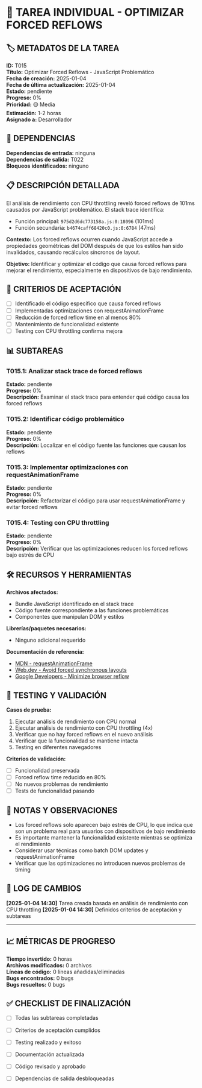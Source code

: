 # 📝 TAREA INDIVIDUAL - OPTIMIZAR FORCED REFLOWS

## 🏷️ METADATOS DE LA TAREA

**ID:** T015  
**Título:** Optimizar Forced Reflows - JavaScript Problemático  
**Fecha de creación:** 2025-01-04  
**Fecha de última actualización:** 2025-01-04  
**Estado:** pendiente  
**Progreso:** 0%  
**Prioridad:** 🟡 Media  
**Estimación:** 1-2 horas  
**Asignado a:** Desarrollador

## 🔗 DEPENDENCIAS

**Dependencias de entrada:** ninguna  
**Dependencias de salida:** T022  
**Bloqueos identificados:** ninguno

## 📋 DESCRIPCIÓN DETALLADA

El análisis de rendimiento con CPU throttling reveló forced reflows de 101ms causados por JavaScript problemático. El stack trace identifica:
- Función principal: `975d2d6dc773158a.js:0:18096` (101ms)
- Función secundaria: `b4674caff68420c0.js:0:6784` (47ms)

**Contexto:** Los forced reflows ocurren cuando JavaScript accede a propiedades geométricas del DOM después de que los estilos han sido invalidados, causando recálculos síncronos de layout.

**Objetivo:** Identificar y optimizar el código que causa forced reflows para mejorar el rendimiento, especialmente en dispositivos de bajo rendimiento.

## 🎯 CRITERIOS DE ACEPTACIÓN

- [ ] Identificado el código específico que causa forced reflows
- [ ] Implementadas optimizaciones con requestAnimationFrame
- [ ] Reducción de forced reflow time en al menos 80%
- [ ] Mantenimiento de funcionalidad existente
- [ ] Testing con CPU throttling confirma mejora

## 📊 SUBTAREAS

### T015.1: Analizar stack trace de forced reflows

**Estado:** pendiente  
**Progreso:** 0%  
**Descripción:** Examinar el stack trace para entender qué código causa los forced reflows

### T015.2: Identificar código problemático

**Estado:** pendiente  
**Progreso:** 0%  
**Descripción:** Localizar en el código fuente las funciones que causan los reflows

### T015.3: Implementar optimizaciones con requestAnimationFrame

**Estado:** pendiente  
**Progreso:** 0%  
**Descripción:** Refactorizar el código para usar requestAnimationFrame y evitar forced reflows

### T015.4: Testing con CPU throttling

**Estado:** pendiente  
**Progreso:** 0%  
**Descripción:** Verificar que las optimizaciones reducen los forced reflows bajo estrés de CPU

## 🛠️ RECURSOS Y HERRAMIENTAS

**Archivos afectados:**

- Bundle JavaScript identificado en el stack trace
- Código fuente correspondiente a las funciones problemáticas
- Componentes que manipulan DOM y estilos

**Librerías/paquetes necesarios:**

- Ninguno adicional requerido

**Documentación de referencia:**

- [MDN - requestAnimationFrame](https://developer.mozilla.org/en-US/docs/Web/API/window/requestAnimationFrame)
- [Web.dev - Avoid forced synchronous layouts](https://web.dev/avoid-large-complex-layouts-and-layout-thrashing/)
- [Google Developers - Minimize browser reflow](https://developers.google.com/speed/docs/insights/browser-reflow)

## 🧪 TESTING Y VALIDACIÓN

**Casos de prueba:**

1. Ejecutar análisis de rendimiento con CPU normal
2. Ejecutar análisis de rendimiento con CPU throttling (4x)
3. Verificar que no hay forced reflows en el nuevo análisis
4. Verificar que la funcionalidad se mantiene intacta
5. Testing en diferentes navegadores

**Criterios de validación:**

- [ ] Funcionalidad preservada
- [ ] Forced reflow time reducido en 80%
- [ ] No nuevos problemas de rendimiento
- [ ] Tests de funcionalidad pasando

## 📝 NOTAS Y OBSERVACIONES

- Los forced reflows solo aparecen bajo estrés de CPU, lo que indica que son un problema real para usuarios con dispositivos de bajo rendimiento
- Es importante mantener la funcionalidad existente mientras se optimiza el rendimiento
- Considerar usar técnicas como batch DOM updates y requestAnimationFrame
- Verificar que las optimizaciones no introducen nuevos problemas de timing

## 🔄 LOG DE CAMBIOS

**[2025-01-04 14:30]** Tarea creada basada en análisis de rendimiento con CPU throttling
**[2025-01-04 14:30]** Definidos criterios de aceptación y subtareas

---

## 📈 MÉTRICAS DE PROGRESO

**Tiempo invertido:** 0 horas  
**Archivos modificados:** 0 archivos  
**Líneas de código:** 0 líneas añadidas/eliminadas  
**Bugs encontrados:** 0 bugs  
**Bugs resueltos:** 0 bugs

## ✅ CHECKLIST DE FINALIZACIÓN

- [ ] Todas las subtareas completadas
- [ ] Criterios de aceptación cumplidos
- [ ] Testing realizado y exitoso
- [ ] Documentación actualizada
- [ ] Código revisado y aprobado
- [ ] Dependencias de salida desbloqueadas

